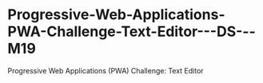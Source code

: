 # Progressive-Web-Applications-PWA-Challenge-Text-Editor---DS---M19
Progressive Web Applications (PWA) Challenge: Text Editor
